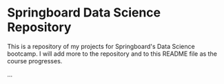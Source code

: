 # Springboard Data Science Repository

This is a repository of my projects for Springboard's Data Science bootcamp. 
I will add more to the repository and to this README file as the course progresses.


...
